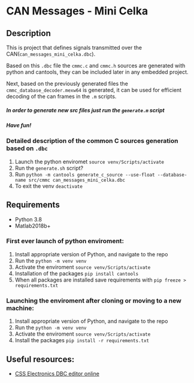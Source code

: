 # CAN Messages - Mini Celka 

## Description
This is project that defines signals transmitted over the CAN(```can_messages_mini_celka.dbc```).

Based on this ```.dbc``` file the ```cmmc.c``` and ```cmmc.h``` sources are generated with python and cantools, they can be included later in any embedded project.

Next, based on the previously generated files the ```cmmc_database_decoder.mexw64``` is generated, it can be used for efficient decoding of the can frames in the ```.m``` scripts.

##### In order to generate new src files just run the ```generate.m``` script

##### Have fun!

### Detailed description of the common C sources generation based on ```.dbc```
1. Launch the python enviromet ```source venv/Scripts/activate```
2. Run the ```generate.sh``` script?
3. Run ```python -m cantools generate_c_source --use-float --database-name src/cmmc can_messages_mini_celka.dbc```
4. To exit the venv ```deactivate```


## Requirements
- Python 3.8
- Matlab2018b+


### First ever launch of python enviroment:
1. Install appropriate version of Python, and navigate to the repo
2. Run the ```python -m venv venv```
3. Activate the enviroment ```source venv/Scripts/activate```
4. Installation of the packages ```pip install cantools```
5. When all packages are installed save requirements with ```pip freeze > requirements.txt```

### Launching the enviroment after cloning or moving to a new machine:
1. Install appropriate version of Python, and navigate to the repo
2. Run the ```python -m venv venv```
3. Activate the enviroment ```source venv/Scripts/activate```
4. Install the packages ```pip install -r requirements.txt```


## Useful resources:
- [CSS Electronics DBC editor online](https://www.csselectronics.com/pages/dbc-editor-can-bus-database)
